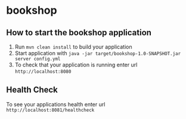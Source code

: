 # bookshop

How to start the bookshop application
---

1. Run `mvn clean install` to build your application
1. Start application with `java -jar target/bookshop-1.0-SNAPSHOT.jar server config.yml`
1. To check that your application is running enter url `http://localhost:8080`

Health Check
---

To see your applications health enter url `http://localhost:8081/healthcheck`
